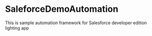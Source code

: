 # SaleforceDemoAutomation
This is sample automation framework for Salesforce developer edition  lighting app
